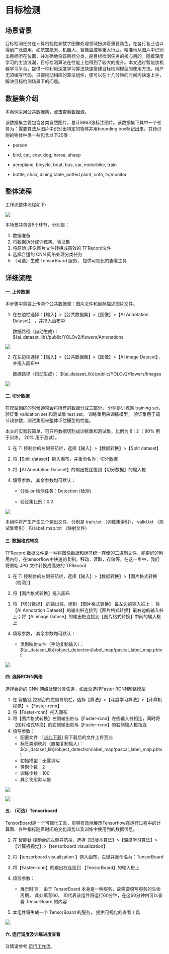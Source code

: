 #  **目标检测**

## 场景背景

目标检测任务在计算机视觉和数字图像处理领域扮演着重要角色，在各行各业也以得到广泛应用，如航空航天、机器人、智能监控等重大行业。精准地从图片中识别出目标所在位置，并准确地将该目标分类，是目标检测任务的核心目的。随着深度学习的主流浪潮，目标检测算法在性能上也得到了较大的提升。本文通过智能钛机器学习平台，提供一种利用深度学习算法快速搭建目标检测模型的使用方法。用户无须编写代码，只要拖动相应的算法组件，便可以在十几分钟的时间内快速上手，解决目标检测场景下的问题。

## 数据集介绍

本案例采用公共数据集，点击查看[数据源](http://host.robots.ox.ac.uk/pascal/VOC/voc2007/)。


该数据集主要包含各类自然图片，总计9963张标注图片。该数据集下其中一个任务为：需要算法从图片中识别出特定的物体并用bounding box标记出来。其待识别的物体种类一共包含以下20类：

- person

- bird, cat, cow, dog, horse, sheep

- aeroplane, bicycle, boat, bus, car, motorbike, train

- bottle, chair, dining table, potted plant, sofa, tv/monitor

## 整体流程

工作流整体流程如下:

![](https://main.qcloudimg.com/raw/4b7c7e89bf1cdbd00b357d92f45b5b6c.png)

本场景共包含5个环节，分别是：

1.  数据准备
2.  将数据拆分成训练集、验证集 
3.  将原始 JPG 图片文件转换成高效的 TFRecord文件
4.  选择合适的 CNN 网络处理分类任务
5.  （可选）生成 TensorBoard 服务， 提供可视化的查看工具

## 详细流程

#### 一. 上传数据

本步骤中需要上传两个公共数据源：图片文件和目标描述图片文件。

1. 在左边栏选择：【输入】>【公共数据集】>【图像】>【AI Annotation Dataset】 ，并拖入画布中

   数据路径（自动生成）：${ai_dataset_lib}/public/YOLOv2/flowers/Annotations

![](https://main.qcloudimg.com/raw/781fccf0d7ae283053ebe917d50ceb3b.png)

2. 在左边栏选择：【输入】>【公共数据集】>【图像】>【AI image Dataset】，并拖入画布中

   数据路径（自动生成）： ${ai_dataset_lib}/public/YOLOv2/flowers/Images

![](https://main.qcloudimg.com/raw/fded86f11592b5f3e6f56ad39a641912.png)

#### 二. 切分数据

在模型训练的时候通常会将所有的数据分成三部分， 分别是训练集 training set， 验证集 validation set 和测试集 test set。 训练集用来训练模型， 验证集用于调节超参数，测试集用来整体评估模型的性能。 

本文的实验较简单，可只将数据切割成训练集和测试集，比例为 8 : 2（ 80% 用于训练， 20% 用于测试）。

1. 在 TI 控制台的左侧导航栏，选择【输入】>【数据转换】>【Split dataset】

2. 将【Split dataset】拖入画布，并重命名为：切分数据

3. 将【AI Annotation Dataset】的输出桩连接到【切分数据】的输入桩

4. 填写参数， 其余参数均可默认：
   - 分类 or 检测任务：Detection (检测)

   - 验证集比例：0.2

![](https://main.qcloudimg.com/raw/55eadc4d37ae895dd81aaf966a4bc3ab.png)

本组件将产生产生三个输出文件，分别是 train.txt （训练集索引）， valid.txt （测试集索引） 和 label_map.txt （映射文件）

#### 三. 数据格式转换

TFRecord 数据文件是一种将图像数据和标签统一存储的二进制文件，能更好的利用内存，在tensorflow中快速的复制，移动，读取，存储等。在这一步中，我们将原始 JPG 文件转换成高效的 TFRecord

1. 在 TI 控制台的左侧导航栏，选择【输入】>【数据转换】>【图片格式转换（检测）】

2. 将【图片格式转换】拖入画布

3. 将 【切分数据】 的输出桩，连到 【图片格式转换】 最左边的输入桩上； 将【AI Annotation Dataset】的输出桩连接到【图片格式转换】最右边的输入桩上；将【AI image Datase】的输出桩连接到【图片格式转换】中间的输入桩上

4. 填写参数， 其余参数均可默认：

   - 类别映射文件（手动复制输入）：${ai_dataset_lib}/object_detection/label_map/pascal_label_map.pbtxt

![](https://main.qcloudimg.com/raw/9c0e1d541b59e5aacab32824e7f89af1.png)

#### 四. 选择RCNN网络

选择合适的 CNN 网络处理分类任务，如此处选择Faster RCNN网络模型

1. 在 智能钛 控制台的左侧导航栏，选择【算法】>【深度学习算法】>【计算机视觉】>【Faster-rcnn】
2. 将【Faster-rcnn】拖入画布
3. 将【图片格式转换】左侧输出桩与【Faster-rcnn】左侧输入桩相连，同时将【图片格式转换】的右侧输出桩与【Faster-rcnn】的右侧输入桩相连
4. 填写参数：
   - 配置文件：[[点此下载](https://main.qcloudimg.com/raw/b4c0148a4d72bf1118cc9e405350fda4/flower_config_file.config)] 将下载后的文件上传至此
   - 标签类别映射（直接复制输入）：${ai_dataset_lib}/object_detection/label_map/pascal_label_map.pbtxt
   - 初始模型：无需填写
   - 类别个数：2
   - 训练步数：100
   - 其余使用默认值

![](https://main.qcloudimg.com/raw/d1ef2567cb405cd3a3cdb2c3e88b0f5c.png)

![](https://main.qcloudimg.com/raw/d39e9f28c54504fb37cd745c72f94233/1558600644181.png)


#### 五. （可选）Tensorboard

TensorBoard是一个可视化工具，能够有效地展示Tensorflow在运行过程中的计算图、各种指标随着时间的变化趋势以及训练中使用到的数据信息。

1. 在 智能钛 控制台的左侧导航栏，选择【旧版本算法】>【深度学习算法】>【计算机视觉】>【tensorboard visualization】

2. 将【tensorboard visualization 】拖入画布，右键并重命名为：TensorBoard

3. 将【Faster-rcnn】的输出桩连接到 【TensorBoard】的输入桩上

4. 填写参数：

   - 展示时间： 由于 TensorBoard 本身是一种服务，故需要填写服务的生命周期， 此处填写60， 即代表该组件将运行60分钟，在这60分钟内可以查看 TensorBoard 的内容

5. 本组件将生成一个 TensorBoard 的服务， 提供可视化的查看工具

![](https://main.qcloudimg.com/raw/bdf9cc02254adf176b4f7225b78de4d3.png)

#### 六. 运行调度及训练进度查看

详情请参考 [运行工作流](链接需要更改)。